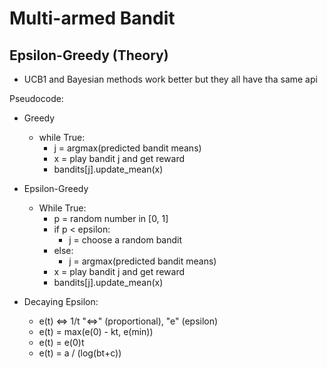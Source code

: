 # Multi-armed Bandit

## Epsilon-Greedy (Theory)
- UCB1 and Bayesian methods work better but they all have tha same api

Pseudocode:
- Greedy
    - while True:
        - j = argmax(predicted bandit means)
        - x = play bandit j and get reward
        - bandits[j].update_mean(x)
  
- Epsilon-Greedy
    - While True:
      - p = random number in [0, 1]
      - if p < epsilon:
        - j = choose a random bandit
      - else:
        - j = argmax(predicted bandit means)
      - x = play bandit j and get reward
      - bandits[j].update_mean(x)
- Decaying Epsilon:
  - e(t) <=> 1/t "<=>" (proportional), "e" (epsilon)
  - e(t) = max(e(0) - kt, e(min))
  - e(t) = e(0)t
  - e(t) = a / (log(bt+c))
   

